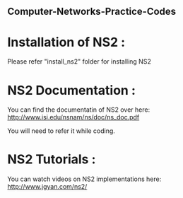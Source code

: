 ## Computer-Networks-Practice-Codes

# Installation of NS2 : 

Please refer "install_ns2" folder for installing NS2 

# NS2 Documentation :
You can find the documentatin of NS2 over here:
http://www.isi.edu/nsnam/ns/doc/ns_doc.pdf

You will need to refer it while coding.


# NS2 Tutorials :
You can watch videos on NS2 implementations here:
http://www.jgyan.com/ns2/
